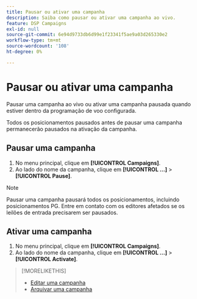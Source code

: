 ```yaml
---
title: Pausar ou ativar uma campanha
description: Saiba como pausar ou ativar uma campanha ao vivo.
feature: DSP Campaigns
exl-id: null
source-git-commit: 6e94d9733db6d99e1f23341f5ae9a03d265330e2
workflow-type: tm+mt
source-wordcount: '108'
ht-degree: 0%

---
```


# Pausar ou ativar uma campanha

Pausar uma campanha ao vivo ou ativar uma campanha pausada quando estiver dentro da programação de voo configurada.

Todos os posicionamentos pausados antes de pausar uma campanha permanecerão pausados na ativação da campanha.

## Pausar uma campanha

1. No menu principal, clique em **[!UICONTROL Campaigns]**.
1. Ao lado do nome da campanha, clique em  **[!UICONTROL ...]** > **[!UICONTROL Pause]**.

>[!NOTE]
>
>Pausar uma campanha pausará todos os posicionamentos, incluindo posicionamentos PG. Entre em contato com os editores afetados se os leilões de entrada precisarem ser pausados.

## Ativar uma campanha

1. No menu principal, clique em **[!UICONTROL Campaigns]**.
1. Ao lado do nome da campanha, clique em  **[!UICONTROL ...]** > **[!UICONTROL Activate]**.

>[!MORELIKETHIS]
>
>* [Editar uma campanha](campaign-edit.md)
>* [Arquivar uma campanha](campaign-archive-unarchive.md)

